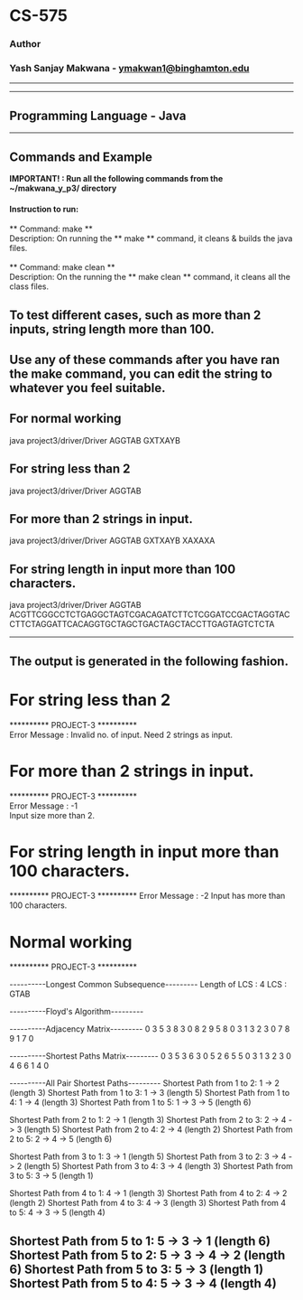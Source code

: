 # CS-575
### Author
### Yash Sanjay Makwana - ymakwan1@binghamton.edu
-----------------------------------------------------------------------
-----------------------------------------------------------------------
## Programming Language - Java
-----------------------------------------------------------------------
## Commands and Example 

 **IMPORTANT! : Run all the following commands from the ~/makwana_y_p3/ directory**

#### Instruction to run:
** Command: make **  
 Description: On running the ** make ** command, it cleans & builds the java files. 
 <br>
 <br>
** Command: make clean ** <br>
 Description: On the running the ** make clean ** command, it cleans all the class files.

 ## To test different cases, such as more than 2 inputs, string length more than 100. 
 
 ## Use any of these commands after you have ran the make command, you can edit the string to whatever you feel suitable.

 ## For normal working 
 java project3/driver/Driver AGGTAB GXTXAYB
 
 ## For string less than 2
 java project3/driver/Driver AGGTAB

 ## For more than 2 strings in input.
 java project3/driver/Driver AGGTAB GXTXAYB XAXAXA

 ## For string length in input more than 100 characters.
 java project3/driver/Driver AGGTAB ACGTTCGGCCTCTGAGGCTAGTCGACAGATCTTCTCGGATCCGACTAGGTACCTTCTAGGATTCACAGGTGCTAGCTGACTAGCTACCTTGAGTAGTCTCTA
 
 -----------------------------------------------------------------------
  ## The output is generated in the following fashion.

  # For string less than 2
  ********** PROJECT-3 ********** <br>
  Error Message : Invalid no. of input. Need 2 strings as input. <br>

  # For more than 2 strings in input.
  ********** PROJECT-3 ********** <br>
  Error Message : -1 <br>
  Input size more than 2. <br>

  # For string length in input more than 100 characters.
  ********** PROJECT-3 **********
  Error Message : -2 
  Input has more than 100 characters.

  # Normal working
  ********** PROJECT-3 **********

  ----------Longest Common Subsequence---------
  Length of LCS : 4
  LCS : GTAB

  ----------Floyd's Algorithm---------

  ----------Adjacency Matrix---------
  0       3       5       3       8
  3       0       8       2       9
  5       8       0       3       1
  3       2       3       0       7
  8       9       1       7       0

  ----------Shortest Paths Matrix---------
  0       3       5       3       6
  3       0       5       2       6
  5       5       0       3       1
  3       2       3       0       4
  6       6       1       4       0

----------All Pair Shortest Paths---------
Shortest Path from 1 to 2: 1 -> 2 (length 3)
Shortest Path from 1 to 3: 1 -> 3 (length 5)
Shortest Path from 1 to 4: 1 -> 4 (length 3)
Shortest Path from 1 to 5: 1 -> 3 -> 5 (length 6)

Shortest Path from 2 to 1: 2 -> 1 (length 3)
Shortest Path from 2 to 3: 2 -> 4 -> 3 (length 5)
Shortest Path from 2 to 4: 2 -> 4 (length 2)
Shortest Path from 2 to 5: 2 -> 4 -> 5 (length 6)

Shortest Path from 3 to 1: 3 -> 1 (length 5)
Shortest Path from 3 to 2: 3 -> 4 -> 2 (length 5)
Shortest Path from 3 to 4: 3 -> 4 (length 3)
Shortest Path from 3 to 5: 3 -> 5 (length 1)

Shortest Path from 4 to 1: 4 -> 1 (length 3)
Shortest Path from 4 to 2: 4 -> 2 (length 2)
Shortest Path from 4 to 3: 4 -> 3 (length 3)
Shortest Path from 4 to 5: 4 -> 3 -> 5 (length 4)

Shortest Path from 5 to 1: 5 -> 3 -> 1 (length 6)
Shortest Path from 5 to 2: 5 -> 3 -> 4 -> 2 (length 6)
Shortest Path from 5 to 3: 5 -> 3 (length 1)
Shortest Path from 5 to 4: 5 -> 3 -> 4 (length 4)
 -----------------------------------------------------------------------